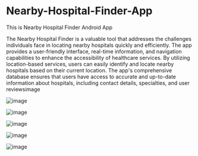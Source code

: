 # Nearby-Hospital-Finder-App
This is Nearby Hospital Finder Android App 

The Nearby Hospital Finder is a valuable tool that addresses the challenges individuals face in locating nearby hospitals quickly and efficiently. The app provides a user-friendly interface, real-time information, and navigation capabilities to enhance the accessibility of healthcare services. By utilizing location-based services, users can easily identify and locate nearby hospitals based on their current location. The app's comprehensive database ensures that users have access to accurate and up-to-date information about hospitals, including contact details, specialties, and user reviewsimage

![image](https://github.com/Pheonix05/Nearby-Hospital-Finder-App/assets/119280316/5dd2a639-568b-4389-9a08-048bfe29d2b8)

![image](https://github.com/Pheonix05/Nearby-Hospital-Finder-App/assets/119280316/09e9b0ff-e84b-449e-896d-9fdbc27fae14)

![image](https://github.com/Pheonix05/Nearby-Hospital-Finder-App/assets/119280316/6cfc60fe-65ec-4836-a945-94e2dc3adf28)

![image](https://github.com/Pheonix05/Nearby-Hospital-Finder-App/assets/119280316/25b07b7f-9a39-4414-8030-94702adb3602)

![image](https://github.com/Pheonix05/Nearby-Hospital-Finder-App/assets/119280316/9b7db01b-2950-445c-a312-78bebf0fd766)
